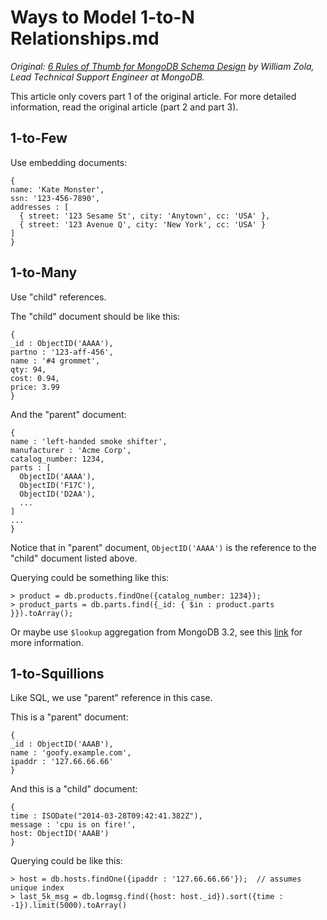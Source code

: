 # Ways to Model 1-to-N Relationships.md

_Original: [6 Rules of Thumb for MongoDB Schema Design](http://blog.mongodb.org/post/87200945828/6-rules-of-thumb-for-mongodb-schema-design-part-1) by William Zola, Lead Technical Support Engineer at MongoDB._

This article only covers part 1 of the original article. For more detailed information, read the original article (part 2 and part 3).

## 1-to-Few

Use embedding documents:

  ```text
{
  name: 'Kate Monster',
  ssn: '123-456-7890',
  addresses : [
    { street: '123 Sesame St', city: 'Anytown', cc: 'USA' },
    { street: '123 Avenue Q', city: 'New York', cc: 'USA' }
  ]
}
  ```

## 1-to-Many

Use "child" references.

The "child" document should be like this:

  ```text
{
  _id : ObjectID('AAAA'),
  partno : '123-aff-456',
  name : '#4 grommet',
  qty: 94,
  cost: 0.94,
  price: 3.99
}
  ```

And the "parent" document:

  ```text
{
  name : 'left-handed smoke shifter',
  manufacturer : 'Acme Corp',
  catalog_number: 1234,
  parts : [
    ObjectID('AAAA'),
    ObjectID('F17C'),
    ObjectID('D2AA'),
    ...
  ]
  ...
}
  ```

Notice that in "parent" document, `ObjectID('AAAA')` is the reference to the "child" document listed above.

Querying could be something like this:

  ```console
> product = db.products.findOne({catalog_number: 1234});
> product_parts = db.parts.find({_id: { $in : product.parts }}).toArray();
  ```

Or maybe use `$lookup` aggregation from MongoDB 3.2, see this [link](https://docs.mongodb.org/manual/reference/operator/aggregation/lookup/) for more information.

## 1-to-Squillions

Like SQL, we use "parent" reference in this case.

This is a "parent" document:

  ```text
{
  _id : ObjectID('AAAB'),
  name : 'goofy.example.com',
  ipaddr : '127.66.66.66'
}
  ```

And this is a "child" document:

  ```text
{
  time : ISODate("2014-03-28T09:42:41.382Z"),
  message : 'cpu is on fire!',
  host: ObjectID('AAAB')
}
  ```

Querying could be like this:

  ```console
> host = db.hosts.findOne({ipaddr : '127.66.66.66'});  // assumes unique index
> last_5k_msg = db.logmsg.find({host: host._id}).sort({time : -1}).limit(5000).toArray()
  ```
